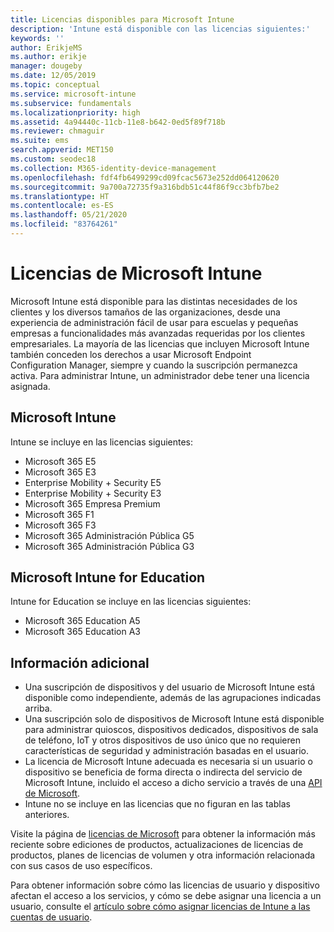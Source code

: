 ```yaml
---
title: Licencias disponibles para Microsoft Intune
description: 'Intune está disponible con las licencias siguientes:'
keywords: ''
author: ErikjeMS
ms.author: erikje
manager: dougeby
ms.date: 12/05/2019
ms.topic: conceptual
ms.service: microsoft-intune
ms.subservice: fundamentals
ms.localizationpriority: high
ms.assetid: 4a94440c-11cb-11e8-b642-0ed5f89f718b
ms.reviewer: chmaguir
ms.suite: ems
search.appverid: MET150
ms.custom: seodec18
ms.collection: M365-identity-device-management
ms.openlocfilehash: fdf4fb6499299cd09fcac5673e252dd064120620
ms.sourcegitcommit: 9a700a72735f9a316bdb51c44f86f9cc3bfb7be2
ms.translationtype: HT
ms.contentlocale: es-ES
ms.lasthandoff: 05/21/2020
ms.locfileid: "83764261"
---
```

# <a name="microsoft-intune-licensing"></a>Licencias de Microsoft Intune
Microsoft Intune está disponible para las distintas necesidades de los clientes y los diversos tamaños de las organizaciones, desde una experiencia de administración fácil de usar para escuelas y pequeñas empresas a funcionalidades más avanzadas requeridas por los clientes empresariales. La mayoría de las licencias que incluyen Microsoft Intune también conceden los derechos a usar Microsoft Endpoint Configuration Manager, siempre y cuando la suscripción permanezca activa. Para administrar Intune, un administrador debe tener una licencia asignada.

## <a name="microsoft-intune"></a>Microsoft Intune
Intune se incluye en las licencias siguientes:

- Microsoft 365 E5
- Microsoft 365 E3
- Enterprise Mobility + Security E5
- Enterprise Mobility + Security E3
- Microsoft 365 Empresa Premium
- Microsoft 365 F1
- Microsoft 365 F3
- Microsoft 365 Administración Pública G5
- Microsoft 365 Administración Pública G3

## <a name="microsoft-intune-for-education"></a>Microsoft Intune for Education
Intune for Education se incluye en las licencias siguientes:

- Microsoft 365 Education A5
- Microsoft 365 Education A3

## <a name="additional-information"></a>Información adicional
- Una suscripción de dispositivos y del usuario de Microsoft Intune está disponible como independiente, además de las agrupaciones indicadas arriba.
- Una suscripción solo de dispositivos de Microsoft Intune está disponible para administrar quioscos, dispositivos dedicados, dispositivos de sala de teléfono, IoT y otros dispositivos de uso único que no requieren características de seguridad y administración basadas en el usuario.
- La licencia de Microsoft Intune adecuada es necesaria si un usuario o dispositivo se beneficia de forma directa o indirecta del servicio de Microsoft Intune, incluido el acceso a dicho servicio a través de una [API de Microsoft](https://docs.microsoft.com/legal/microsoft-apis/terms-of-use).
- Intune no se incluye en las licencias que no figuran en las tablas anteriores.

Visite la página de [licencias de Microsoft](https://www.microsoft.com/licensing/default) para obtener la información más reciente sobre ediciones de productos, actualizaciones de licencias de productos, planes de licencias de volumen y otra información relacionada con sus casos de uso específicos.  

Para obtener información sobre cómo las licencias de usuario y dispositivo afectan el acceso a los servicios, y cómo se debe asignar una licencia a un usuario, consulte el [artículo sobre cómo asignar licencias de Intune a las cuentas de usuario](licenses-assign.md).
